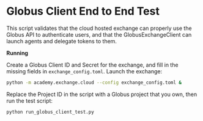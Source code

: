# Globus Client End to End Test

This script validates that the cloud hosted exchange can properly use the Globus API to authenticate users, and that the GlobusExchangeClient can launch agents and delegate tokens to them.

**Running**

Create a Globus Client ID and Secret for the exchange, and fill in the missing fields in  `exchange_config.toml`. Launch the exchange:
```bash
python -m academy.exchange.cloud --config exchange_config.toml &
```

Replace the Project ID in the script with a Globus project that you own, then run the test script:
```bash
python run_globus_client_test.py
```
